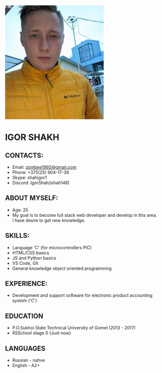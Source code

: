 ![alt-My Photo](https://github.com/ishah148/gitTest/raw/main/photo_2021-12-29_20-53-42.jpg) 
# IGOR SHAKH
## CONTACTS:
* Email: zombee1992@gmail.com
* Phone: +375(25) 904-17-36
* Skype: shahigor1
* Discord: IgorShah(ishah148)
## ABOUT MYSELF:
* Age: 25
* My goal is to become full stack web developer and develop in this area. I have desire to get new knowledge.
## SKILLS:
* Language 'C' (for microcontrollers PIC)
* HTML/CSS basics
* JS and Python basics
* VS Code, Git
* General knowledge  object oriented programming
## EXPERIENCE:
* Development and support software for electronic product accounting system ('C')
## EDUCATION
* P.O.Sukhoi State Technical University of Gomel (2013 - 2017)
* RSSchool stage 0 (Just now)
## LANGUAGES
* Russian - native
* English - A2+
